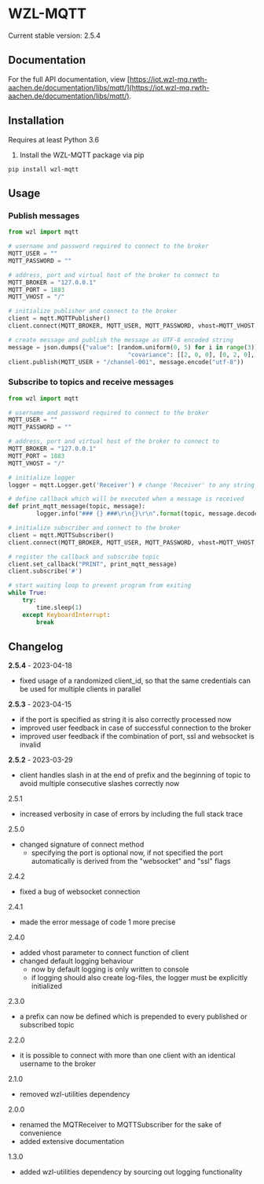 # WZL-MQTT

Current stable version: 2.5.4

## Documentation

For the full API documentation, view [https://iot.wzl-mq.rwth-aachen.de/documentation/libs/mqtt/](https://iot.wzl-mq.rwth-aachen.de/documentation/libs/mqtt/).

## Installation
Requires at least Python 3.6

1. Install the WZL-MQTT package via pip  
```
pip install wzl-mqtt
```

## Usage

### Publish messages

```python
from wzl import mqtt

# username and password required to connect to the broker
MQTT_USER = ""
MQTT_PASSWORD = ""

# address, port and virtual host of the broker to connect to 
MQTT_BROKER = "127.0.0.1"
MQTT_PORT = 1883
MQTT_VHOST = "/"

# initialize publisher and connect to the broker
client = mqtt.MQTTPublisher()
client.connect(MQTT_BROKER, MQTT_USER, MQTT_PASSWORD, vhost=MQTT_VHOST, port=MQTT_PORT)

# create message and publish the message as UTF-8 encoded string
message = json.dumps({"value": [random.uniform(0, 5) for i in range(3)], "timestamp": datetime.datetime.utcnow().isoformat() + "Z",
                                  "covariance": [[2, 0, 0], [0, 2, 0], [0, 0, 0]], "nonce": str(uuid.uuid4()), "hash": None, "unit": "MTR"})
client.publish(MQTT_USER + "/channel-001", message.encode("utf-8"))
```

### Subscribe to topics and receive messages
```python
from wzl import mqtt

# username and password required to connect to the broker
MQTT_USER = ""
MQTT_PASSWORD = ""

# address, port and virtual host of the broker to connect to 
MQTT_BROKER = "127.0.0.1"
MQTT_PORT = 1883
MQTT_VHOST = "/"

# initialize logger
logger = mqtt.Logger.get('Receiver') # change 'Receiver' to any string you like

# define callback which will be executed when a message is received
def print_mqtt_message(topic, message):
        logger.info("### {} ###\r\n{}\r\n".format(topic, message.decode("utf-8")))

# initialize subscriber and connect to the broker   
client = mqtt.MQTTSubscriber()
client.connect(MQTT_BROKER, MQTT_USER, MQTT_PASSWORD, vhost=MQTT_VHOST, port=MQTT_PORT)

# register the callback and subscribe topic
client.set_callback("PRINT", print_mqtt_message)
client.subscribe('#')

# start waiting loop to prevent program from exiting
while True:
    try:
        time.sleep(1)
    except KeyboardInterrupt:
        break

```

## Changelog

**2.5.4** - 2023-04-18
  - fixed usage of a randomized client_id, so that the same credentials can be used for multiple clients in parallel

**2.5.3** - 2023-04-15
  - if the port is specified as string it is also correctly processed now
  - improved user feedback in case of successful connection to the broker
  - improved user feedback if the combination of port, ssl and websocket is invalid

**2.5.2** - 2023-03-29
  - client handles slash in at the end of prefix and the beginning of topic to avoid multiple consecutive slashes correctly now

2.5.1
  - increased verbosity in case of errors by including the full stack trace

2.5.0
  - changed signature of connect method
    - specifying the port is optional now, if not specified the port automatically is derived from the "websocket" and "ssl" flags
    
2.4.2
  - fixed a bug of websocket connection

2.4.1
- made the error message of code 1 more precise

2.4.0
- added vhost parameter to connect function of client
- changed default logging behaviour
  - now by default logging is only written to console
  - if logging should also create log-files, the logger must be explicitly initialized

2.3.0
- a prefix can now be defined which is prepended to every published or subscribed topic

2.2.0
- it is possible to connect with more than one client with an identical username to the broker

2.1.0
- removed wzl-utilities dependency

2.0.0
- renamed the MQTReceiver to MQTTSubscriber for the sake of convenience
- added extensive documentation

1.3.0
- added wzl-utilities dependency by sourcing out logging functionality
